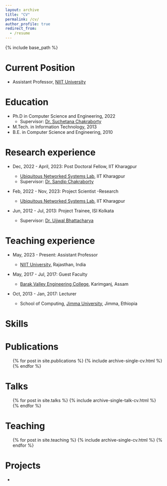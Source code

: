 ```yaml
---
layout: archive
title: "CV"
permalink: /cv/
author_profile: true
redirect_from:
  - /resume
---
```


{% include base_path %}

Current Position
======
* Assistant Professor, [NIIT University](https://niituniversity.in)

Education
======
* Ph.D in Computer Science and Engineering, 2022
  * Supervisor: [Dr. Suchetana Chakraborty](https://sites.google.com/site/suchetana0116)
* M.Tech. in Information Technology, 2013
* B.E. in Computer Science and Engineering, 2010


Research experience
======
* Dec, 2022 - April, 2023: Post Doctoral Fellow, IIT Kharagpur
  * [Ubiquitous Networked Systems Lab](https://cse.iitkgp.ac.in/resgrp/ubinet/), IIT Kharagpur
  * Supervisor: [Dr. Sandip Chakraborty](http://cse.iitkgp.ac.in/~sandipc/)

* Feb, 2022 - Nov, 2023: Project Scientist -Research
  * [Ubiquitous Networked Systems Lab](https://cse.iitkgp.ac.in/resgrp/ubinet/), IIT Kharagpur

* Jun, 2012 - Jul, 2013: Project Trainee, ISI Kolkata
  * Supervisor: [Dr. Ujjwal Bhattacharya](https://www.isical.ac.in/~ujjwal/)


Teaching experience
======
* May, 2023 - Present: Assistant Professor
  * [NIIT University](https://niituniversity.in), Rajasthan, India
  
* May, 2017 - Jul, 2017: Guest Faculty
  * [Barak Valley Engineering College](https://bvec.ac.in), Karimganj, Assam

* Oct, 2013 - Jan, 2017: Lecturer
  * School of Computing, [Jimma University](https://ju.edu.et), Jimma, Ethiopia

  
Skills
======


Publications
======
  <ul>{% for post in site.publications %}
    {% include archive-single-cv.html %}
  {% endfor %}</ul>
  
Talks
======
  <ul>{% for post in site.talks %}
    {% include archive-single-talk-cv.html %}
  {% endfor %}</ul>
  
Teaching
======
  <ul>{% for post in site.teaching %}
    {% include archive-single-cv.html %}
  {% endfor %}</ul>
  
Projects
======
* 
